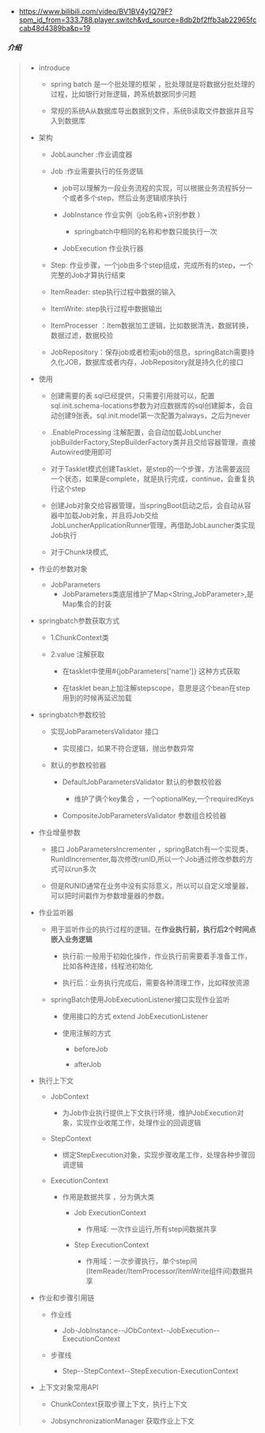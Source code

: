 - https://www.bilibili.com/video/BV1BV4y1Q79F?spm_id_from=333.788.player.switch&vd_source=8db2bf2ffb3ab22965fccab48d4389ba&p=19

  

##### 介绍

> - introduce
>
>   - spring batch 是一个批处理的框架 ，批处理就是将数据分批处理的过程，比如银行对账逻辑，跨系统数据同步问题
>
>   - 常规的系统A从数据库导出数据到文件，系统B读取文件数据并且写入到数据库
>
> - 架构
>
>   - JobLauncher :作业调度器
>
>   - Job :作业需要执行的任务逻辑
>
>     - job可以理解为一段业务流程的实现，可以根据业务流程拆分一个或者多个step，然后业务逻辑顺序执行
>
>     - JobInstance 作业实例（job名称+识别参数 ）
>       - springbatch中相同的名称和参数只能执行一次
>
>     - JobExecution  作业执行器
>
>   - Step: 作业步骤，一个job由多个step组成，完成所有的step，一个完整的Job才算执行结束
>
>   - ItemReader: step执行过程中数据的输入
>
>   - ItemWrite: step执行过程中数据输出
>
>   - ItemProcesser ：Item数据加工逻辑，比如数据清洗，数据转换，数据过滤，数据校验
>
>   - JobRepository：保存job或者检索job的信息，springBatch需要持久化JOB，数据库或者内存，JobRepository就是持久化的接口
>
> - 使用
>
>   - 创建需要的表 sql已经提供，只需要引用就可以，配置sql.init.schema-locations参数为对应数据库的sql创建脚本，会自动创建9张表。sql.init.model第一次配置为always，之后为never
>
>   - .EnableProcessing 注解配置，会自动加载JobLuncher jobBuilderFactory,StepBuilderFactory类并且交给容器管理，直接Autowired使用即可
>
>   - 对于Tasklet模式创建Tasklet，是step的一个步骤，方法需要返回一个状态，如果是complete，就是执行完成，continue，会重复执行这个step
>
>   - 创建Job对象交给容器管理，当springBoot启动之后，会自动从容器中加载Job对象，并且将Job交给JobLuncherApplicationRunner管理，再借助JobLauncher类实现Job执行
>
>   - 对于Chunk块模式,
>
> - 作业的参数对象
>
>   - JobParameters
>     - JobParameters类底层维护了Map<String,JobParameter>,是Map集合的封装
>
> - springbatch参数获取方式
>
>   - 1.ChunkContext类 
>
>   - 2.value 注解获取
>
>     - 在tasklet中使用#{jobParameters['name']} 这种方式获取
>
>     - 在tasklet bean上加注解stepscope，意思是这个bean在step用到的时候再延迟加载
>
> - springbatch参数校验
>
>   - 实现JobParametersValidator 接口
>     - 实现接口，如果不符合逻辑，抛出参数异常
>
>   - 默认的参数校验器
>
>     - DefaultJobParametersValidator 默认的参数校验器
>       - 维护了俩个key集合 ，一个optionalKey,一个requiredKeys
>
>     - CompositeJobParametersValidator 参数组合校验器
>
> - 作业增量参数
>
>   - 接口 JobParametersIncrementer ，springBatch有一个实现类，RunIdIncrementer,每次修改runID,所以一个Job通过修改参数的方式可以run多次
>
>   - 但是RUNID通常在业务中没有实际意义，所以可以自定义增量器，可以把时间戳作为参数增量器的参数。
>
> - 作业监听器
>
>   - 用于监听作业的执行过程的逻辑。在**作业执行前，执行后2个时间点嵌入业务逻辑**
>
>     - 执行前:一般用于初始化操作，作业执行前需要着手准备工作，比如各种连接，线程池初始化
>
>     - 执行后：业务执行完成后，需要各种清理工作，比如释放资源
>
>   - springBatch使用JobExecutionListener接口实现作业监听
>
>     - 使用接口的方式 extend JobExecutionListener
>
>     - 使用注解的方式
>
>       - beforeJob
>
>       - afterJob
>
> - 执行上下文
>
>   - JobContext
>     - 为Job作业执行提供上下文执行环境，维护JobExecution对象，实现作业收尾工作，处理作业的回调逻辑
>
>   - StepContext
>     - 绑定StepExecution对象，实现步骤收尾工作，处理各种步骤回调逻辑
>
>   - ExecutionContext
>
>     - 作用是数据共享 ，分为俩大类
>
>       - Job ExecutionContext
>         - 作用域: 一次作业运行,所有step间数据共享
>
>       - Step ExecutionContext
>         - 作用域：一次步骤执行，单个step间(ItemReader/ItemProcessor/ItemWrite组件间)数据共享
>
> - 作业和步骤引用链
>
>   - 作业线
>     - Job-JobInstance--JObContext--JobExecution--ExecutionContext
>
>   - 步骤线
>     - Step--StepContext--StepExecution-ExecutionContext
>
> - 上下文对象常用API
>
>   - ChunkContext获取步骤上下文，执行上下文
>
>   - JobsynchronizationManager 获取作业上下文